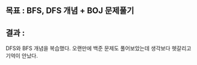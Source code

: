 ## 목표 : BFS, DFS 개념 + BOJ 문제풀기
## 결과 : 
DFS와 BFS 개념을 복습했다. 
오랜만에 백준 문제도 풀어보았는데 생각보다 헷갈리고 기억이 안났다.          
